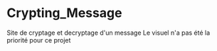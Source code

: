 # Crypting_Message

Site de cryptage et decryptage d'un message
Le visuel n'a pas été la priorité pour ce projet
